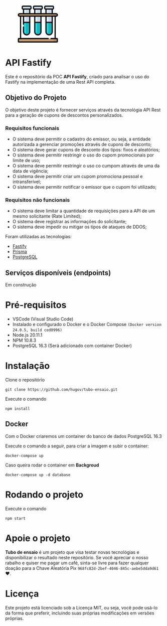 <figure>
    <img src="./assets/tubo-ensaio.png" alt="CRUD com API Fastify" width="128" height="128">
</figure>

# API Fastify

Este é o repositório da POC **API Fastify**, criado para analisar o uso do Fastify na implementação de uma Rest API completa.

## Objetivo do Projeto

O objetivo deste projeto é fornecer serviços através da tecnológia API Rest para a geração de cupons de descontos personalizados.

### Requisitos funcionais

- O sistema deve permitir o cadastro do emissor, ou seja, a entidade autorizada a gerenciar promoções através de cupons de desconto;
- O sistema deve gerar cupons de desconto dos tipos: fixos e aleatórios;
- O sistema deve permitir restringir o uso do cupom promocionais por limite de uso;
- O sistema deve permitir restringir o uso co cumpom através de uma da data de vigência;
- O sistema deve permitir criar um cupom promociona pessoal e intransferível;
- O sistema deve permitir notificar o emissor que o cupom foi utilizado;

### Requisitos não funcionais

- O sistema deve limitar a quantidade de requisições para a API de um mesmo solicitante (Rate Limited);
- O sistema deve registrar as informações do solicitante;
- O sistema deve impedir ou mitigar os tipos de ataques de DDOS;

Foram utilizadas as tecnologias:
* [Fastify](https://fastify.dev/)
* [Prisma](https://www.prisma.io/)
* [PostgreSQL](https://www.postgresql.org/)

## Serviços disponíveis (endpoints)

Em construção

# Pré-requisitos

* VSCode (Visual Studio Code)
* Instalado e configurado o Docker e o Docker Compose `(Docker version 24.0.5, build ced0996)`
* Node.js 20.11.1
* NPM 10.8.3
* PostgreSQL 16.3 (Será adicionado com container Docker)

# Instalação

Clone o repositório

```
git clone https://github.com/hugov/tubo-ensaio.git
```

Execute o comando

```
npm install
```

## Docker

Com o Docker criaremos um container do banco de dados PostgreSQL 16.3

Execute o comando a seguir, para criar a imagem e subir o container:

```
docker-compose up
```

Caso queira rodar o container em **Backgroud**

```
docker-compose up -d database
```

# Rodando o projeto

Execute o comando

```
npm start
```

# Apoie o projeto

**Tubo de ensaio** é um projeto que visa testar novas tecnológias e disponibilizar o resultado neste repositório. Se você apreciar o nosso rabalho e quiser me pagar um café, sinta-se livre para fazer qualquer doação para a Chave Aleatória Pix `968fc82d-2bef-4046-845c-aebe5dda9d61` ❤.

# Licença

Este projeto está licenciado sob a Licença MIT, ou seja, você pode usá-lo da forma que preferir, incluindo suas próprias modificações em versões próprias.